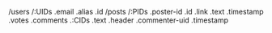 /users
    /:UIDs
        .email
        .alias
        .id
/posts
    /:PIDs
        .poster-id
        .id
        .link
        .text
        .timestamp
        .votes
        .comments
            .:CIDs
                .text
                .header
                .commenter-uid
                .timestamp
